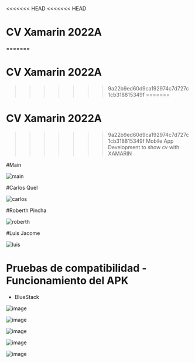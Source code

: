 <<<<<<< HEAD
<<<<<<< HEAD
# CV Xamarin 2022A
=======
# CV Xamarin 2022A
>>>>>>> 9a22b9ed60d9ca192974c7d727c1cb318815349f
=======
# CV Xamarin 2022A
>>>>>>> 9a22b9ed60d9ca192974c7d727c1cb318815349f
Mobile App Development to show cv with XAMARIN

#Main

![main](https://user-images.githubusercontent.com/58127103/181163270-19a08490-07f6-428d-99c4-6c2b1a18d56a.png)

#Carlos Quel

![carlos](https://user-images.githubusercontent.com/58127103/181163246-713daa6e-fd2e-4580-84a0-3bac2a2f4c78.png)

#Roberth Pincha

![roberth](https://user-images.githubusercontent.com/58127103/181163291-0c9b9f3f-a197-4513-914b-4570197fb83a.png)

#Luis Jacome

![luis](https://user-images.githubusercontent.com/58127103/181163534-ada56c66-5a81-434b-83aa-ac986d487366.png)

# Pruebas de compatibilidad - Funcionamiento del APK

* BlueStack

![image](https://user-images.githubusercontent.com/58041699/181391701-cc1be75e-b41e-4422-9aff-63890ee70837.png)

![image](https://user-images.githubusercontent.com/58041699/181391505-6e8c2a10-d9b9-4e1b-96b0-0913838e34cd.png)

![image](https://user-images.githubusercontent.com/58041699/181391532-1581b7ac-a7a7-46c3-a77a-3cb8139ad7b6.png)

![image](https://user-images.githubusercontent.com/58041699/181391555-d59f9aa2-a2e4-431b-995e-b03b23ac7fbe.png)

![image](https://user-images.githubusercontent.com/58041699/181391590-ff82e195-5e1a-4643-aabe-5fa72dc27533.png)
